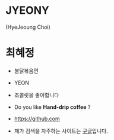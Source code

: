 # JYEONY
(HyeJeoung Choi)


# 최혜정
* 불닭볶음면
 * YEON
 * 초콜릿을 좋아합니다
 * Do you like **Hand-drip coffee** ?
 
 * https://github.com
 
 * 제가 검색을 자주하는 사이트는 [구글](google.com)입니다.
